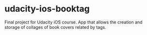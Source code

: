 # udacity-ios-booktag
Final project for Udacity iOS course. App that allows the creation and storage of collages of book covers related by tags.
